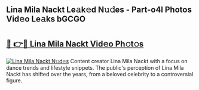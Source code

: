 ## Lina Mila Nackt Le𝚊k𝚎d N𝚞𝚍es - Part-o4l Photos Vid𝚎o Le𝚊ks bGCGO

# <h2><a href="http://fb0na6b.evod.top/?m=Lina+Mila+Nackt">🔗 👉🔴 Lina Mila Nackt Vid𝚎o Ph𝚘t𝚘s</a></h2>

[![Lina Mila Nackt N𝚞d𝚎s](https://i.imgur.com/8V9OHl7.gif)](http://fb0na6b.evod.top/?m=Lina+Mila+Nackt)
Content creator Lina Mila Nackt with a focus on dance trends and lifestyle snippets. The public's perception of Lina Mila Nackt has shifted over the years, from a beloved celebrity to a controversial figure. 
